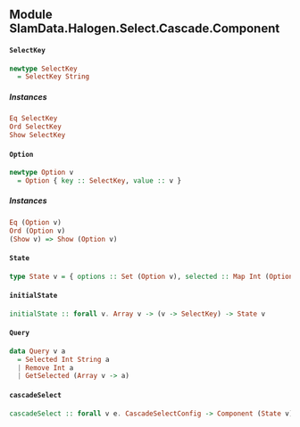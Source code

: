 ## Module SlamData.Halogen.Select.Cascade.Component

#### `SelectKey`

``` purescript
newtype SelectKey
  = SelectKey String
```

##### Instances
``` purescript
Eq SelectKey
Ord SelectKey
Show SelectKey
```

#### `Option`

``` purescript
newtype Option v
  = Option { key :: SelectKey, value :: v }
```

##### Instances
``` purescript
Eq (Option v)
Ord (Option v)
(Show v) => Show (Option v)
```

#### `State`

``` purescript
type State v = { options :: Set (Option v), selected :: Map Int (Option v), keyMap :: Map SelectKey (Option v) }
```

#### `initialState`

``` purescript
initialState :: forall v. Array v -> (v -> SelectKey) -> State v
```

#### `Query`

``` purescript
data Query v a
  = Selected Int String a
  | Remove Int a
  | GetSelected (Array v -> a)
```

#### `cascadeSelect`

``` purescript
cascadeSelect :: forall v e. CascadeSelectConfig -> Component (State v) (Query v) (Aff e)
```



